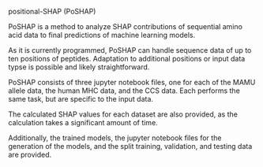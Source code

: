 positional-SHAP (PoSHAP)

PoSHAP is a method to analyze SHAP contributions of sequential amino acid data to final predictions of machine learning models.

As it is currently programmed, PoSHAP can handle sequence data of up to ten positions of peptides. Adaptation to additional positions or input data typse is possible and likely straightforward.

PoSHAP consists of three jupyter notebook files, one for each of the MAMU allele data, the human MHC data, and the CCS data. Each performs the same task, but are specific to the input data.

The calculated SHAP values for each dataset are also provided, as the calculation takes a significant amount of time.

Additionally, the trained models, the jupyter notebook files for the generation of the models, and the split training, validation, and testing data are provided.

 